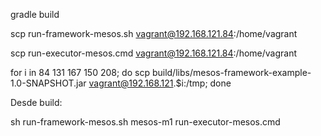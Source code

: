 gradle build

scp run-framework-mesos.sh vagrant@192.168.121.84:/home/vagrant

scp run-executor-mesos.cmd vagrant@192.168.121.84:/home/vagrant

for i in 84 131 167 150 208; do scp build/libs/mesos-framework-example-1.0-SNAPSHOT.jar vagrant@192.168.121.$i:/tmp; done

Desde build:

sh run-framework-mesos.sh mesos-m1 run-executor-mesos.cmd